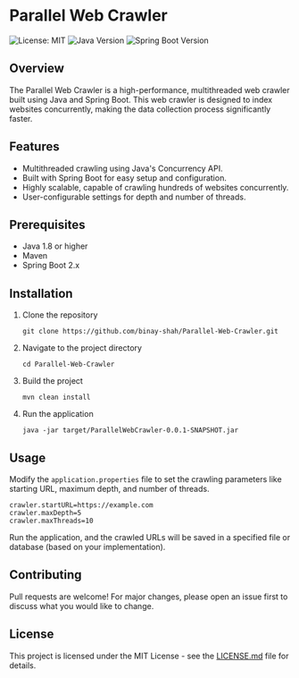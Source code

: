 # Parallel Web Crawler

![License: MIT](https://img.shields.io/badge/License-MIT-green.svg)
![Java Version](https://img.shields.io/badge/Java-1.8+-blue.svg)
![Spring Boot Version](https://img.shields.io/badge/Spring%20Boot-2.x-brightgreen.svg)

## Overview

The Parallel Web Crawler is a high-performance, multithreaded web crawler built using Java and Spring Boot. This web crawler is designed to index websites concurrently, making the data collection process significantly faster.

## Features

- Multithreaded crawling using Java's Concurrency API.
- Built with Spring Boot for easy setup and configuration.
- Highly scalable, capable of crawling hundreds of websites concurrently.
- User-configurable settings for depth and number of threads.

## Prerequisites

- Java 1.8 or higher
- Maven
- Spring Boot 2.x

## Installation

1. Clone the repository
   ```
   git clone https://github.com/binay-shah/Parallel-Web-Crawler.git
   ```
  
2. Navigate to the project directory
   ```
   cd Parallel-Web-Crawler
   ```

3. Build the project
   ```
   mvn clean install
   ```

4. Run the application
   ```
   java -jar target/ParallelWebCrawler-0.0.1-SNAPSHOT.jar
   ```

## Usage

Modify the `application.properties` file to set the crawling parameters like starting URL, maximum depth, and number of threads.

```properties
crawler.startURL=https://example.com
crawler.maxDepth=5
crawler.maxThreads=10
```

Run the application, and the crawled URLs will be saved in a specified file or database (based on your implementation).

## Contributing

Pull requests are welcome! For major changes, please open an issue first to discuss what you would like to change.

## License

This project is licensed under the MIT License - see the [LICENSE.md](LICENSE.md) file for details.
